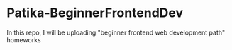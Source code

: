 # Patika-BeginnerFrontendDev
In this repo, I will be uploading "beginner frontend web development path" homeworks

